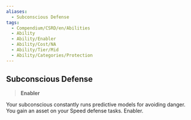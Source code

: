 ```yaml
---
aliases:
  - Subconscious Defense
tags:
  - Compendium/CSRD/en/Abilities
  - Ability
  - Ability/Enabler
  - Ability/Cost/NA
  - Ability/Tier/Mid
  - Ability/Categories/Protection
---
```

  
    
## Subconscious Defense    
>**Enabler**  
    
Your subconscious constantly runs predictive models for avoiding danger. You gain an asset on your Speed defense tasks. Enabler.